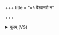 +++
title = "०१ वैश्वानरो न"

+++
<details><summary>मूलम् (VS)</summary>

वै॑श्वान॒रो न॑ ऊ॒तय॒ आ प्र या॑तु परा॒वतः॑।  
अ॒ग्निर्नः॑ सुष्टु॒तीरुप॑ ॥
</details>